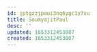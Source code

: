 ```yaml
---
id: jptgzzjpaui3nq6ygc1y7xu
title: SoumyajitPaul
desc: ''
updated: 1653312453807
created: 1653312453807
---
```


